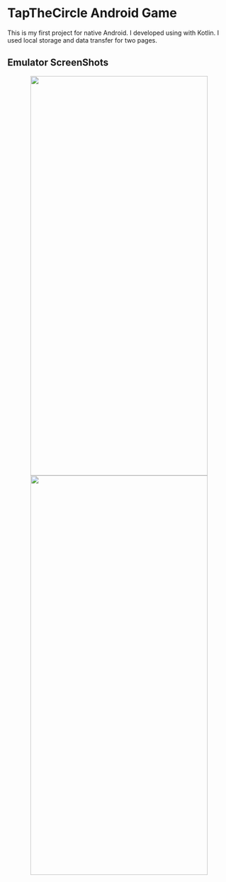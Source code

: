 # TapTheCircle Android Game
This is my first project for native Android. I developed using with Kotlin. I used local storage and data transfer for two pages. 

## Emulator ScreenShots
<div align='center'>
<img src="https://user-images.githubusercontent.com/86911611/197039894-5af7688f-9e36-4663-ab30-8398bd171d56.png" width="400" height="900" /><img/>
<img src="https://user-images.githubusercontent.com/86911611/197039898-19b3d001-84e9-4529-83fc-6e7ff75556fd.png" width="400" height="900" /><img/>
</div>
